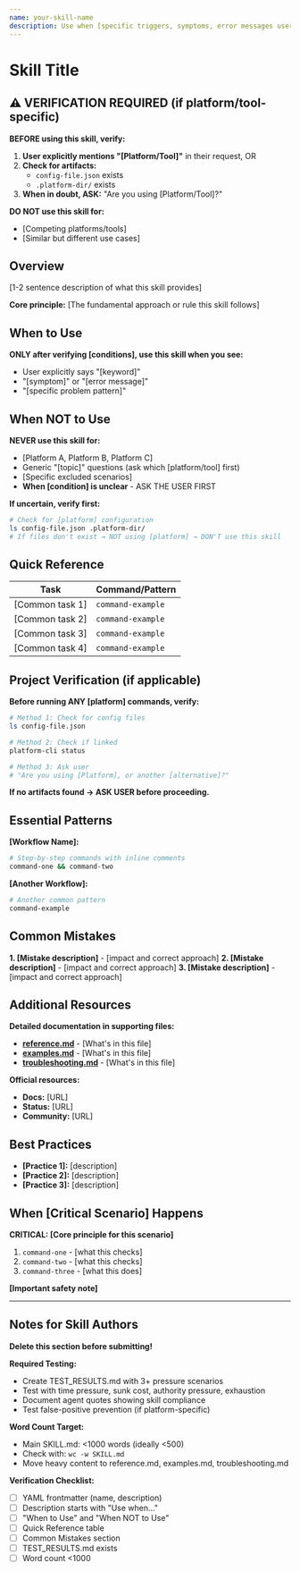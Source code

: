 ```yaml
---
name: your-skill-name
description: Use when [specific triggers, symptoms, error messages user will see] - [what this skill does and how it helps, in third person]
---
```


# Skill Title

## ⚠️ VERIFICATION REQUIRED (if platform/tool-specific)

**BEFORE using this skill, verify:**

1. **User explicitly mentions "[Platform/Tool]"** in their request, OR
2. **Check for artifacts:**
   - `config-file.json` exists
   - `.platform-dir/` exists
3. **When in doubt, ASK:** "Are you using [Platform/Tool]?"

**DO NOT use this skill for:**
- [Competing platforms/tools]
- [Similar but different use cases]

## Overview

[1-2 sentence description of what this skill provides]

**Core principle:** [The fundamental approach or rule this skill follows]

## When to Use

**ONLY after verifying [conditions], use this skill when you see:**
- User explicitly says "[keyword]"
- "[symptom]" or "[error message]"
- "[specific problem pattern]"

## When NOT to Use

**NEVER use this skill for:**
- [Platform A, Platform B, Platform C]
- Generic "[topic]" questions (ask which [platform/tool] first)
- [Specific excluded scenarios]
- **When [condition] is unclear** - ASK THE USER FIRST

**If uncertain, verify first:**
```bash
# Check for [platform] configuration
ls config-file.json .platform-dir/
# If files don't exist → NOT using [platform] → DON'T use this skill
```

## Quick Reference

| Task | Command/Pattern |
|------|----------------|
| [Common task 1] | `command-example` |
| [Common task 2] | `command-example` |
| [Common task 3] | `command-example` |
| [Common task 4] | `command-example` |

## Project Verification (if applicable)

**Before running ANY [platform] commands, verify:**

```bash
# Method 1: Check for config files
ls config-file.json

# Method 2: Check if linked
platform-cli status

# Method 3: Ask user
# "Are you using [Platform], or another [alternative]?"
```

**If no artifacts found → ASK USER before proceeding.**

## Essential Patterns

**[Workflow Name]:**
```bash
# Step-by-step commands with inline comments
command-one && command-two
```

**[Another Workflow]:**
```bash
# Another common pattern
command-example
```

## Common Mistakes

**1. [Mistake description]** - [impact and correct approach]
**2. [Mistake description]** - [impact and correct approach]
**3. [Mistake description]** - [impact and correct approach]

## Additional Resources

**Detailed documentation in supporting files:**
- **[reference.md](reference.md)** - [What's in this file]
- **[examples.md](examples.md)** - [What's in this file]
- **[troubleshooting.md](troubleshooting.md)** - [What's in this file]

**Official resources:**
- **Docs:** [URL]
- **Status:** [URL]
- **Community:** [URL]

## Best Practices

- **[Practice 1]:** [description]
- **[Practice 2]:** [description]
- **[Practice 3]:** [description]

## When [Critical Scenario] Happens

**CRITICAL: [Core principle for this scenario]**

1. `command-one` - [what this checks]
2. `command-two` - [what this checks]
3. `command-three` - [what this does]

**[Important safety note]**

---

## Notes for Skill Authors

**Delete this section before submitting!**

**Required Testing:**
- Create TEST_RESULTS.md with 3+ pressure scenarios
- Test with time pressure, sunk cost, authority pressure, exhaustion
- Document agent quotes showing skill compliance
- Test false-positive prevention (if platform-specific)

**Word Count Target:**
- Main SKILL.md: <1000 words (ideally <500)
- Check with: `wc -w SKILL.md`
- Move heavy content to reference.md, examples.md, troubleshooting.md

**Verification Checklist:**
- [ ] YAML frontmatter (name, description)
- [ ] Description starts with "Use when..."
- [ ] "When to Use" and "When NOT to Use"
- [ ] Quick Reference table
- [ ] Common Mistakes section
- [ ] TEST_RESULTS.md exists
- [ ] Word count <1000
